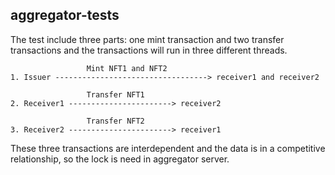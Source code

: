 ## aggregator-tests

The test include three parts: one mint transaction and two transfer transactions and the transactions will run in three different threads.

```shell
                 Mint NFT1 and NFT2 
1. Issuer ----------------------------------> receiver1 and receiver2

                 Transfer NFT1              
2. Receiver1 -----------------------> receiver2 

                 Transfer NFT2              
3. Receiver2 -----------------------> receiver1
```

These three transactions are interdependent and the data is in a competitive relationship, so the lock is need in aggregator server.